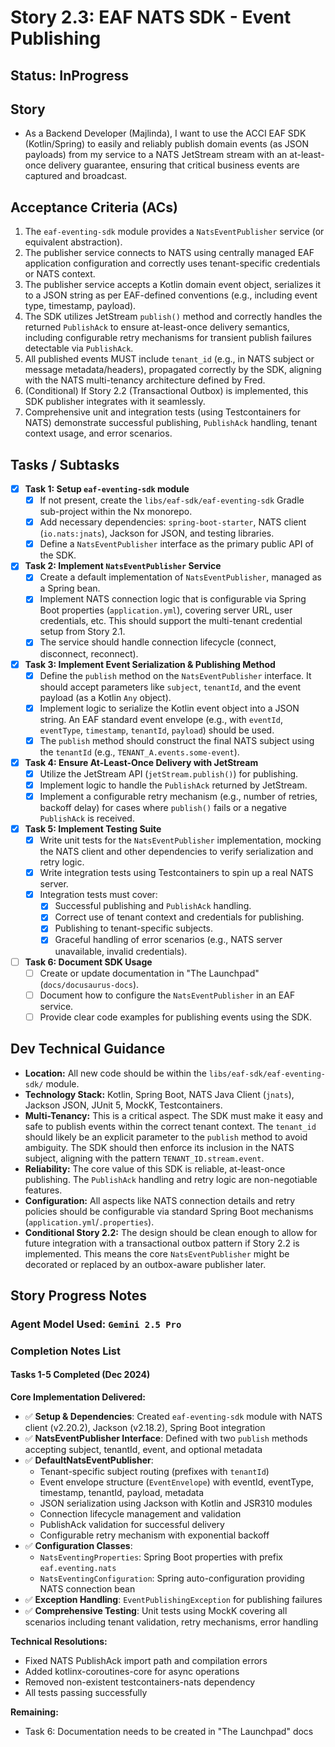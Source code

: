 # Story 2.3: EAF NATS SDK - Event Publishing

## Status: InProgress

## Story

- As a Backend Developer (Majlinda), I want to use the ACCI EAF SDK (Kotlin/Spring) to easily and reliably publish domain events (as JSON payloads) from my service to a NATS JetStream stream with an at-least-once delivery guarantee, ensuring that critical business events are captured and broadcast.

## Acceptance Criteria (ACs)

1. The `eaf-eventing-sdk` module provides a `NatsEventPublisher` service (or equivalent abstraction).
2. The publisher service connects to NATS using centrally managed EAF application configuration and correctly uses tenant-specific credentials or NATS context.
3. The publisher service accepts a Kotlin domain event object, serializes it to a JSON string as per EAF-defined conventions (e.g., including event type, timestamp, payload).
4. The SDK utilizes JetStream `publish()` method and correctly handles the returned `PublishAck` to ensure at-least-once delivery semantics, including configurable retry mechanisms for transient publish failures detectable via `PublishAck`.
5. All published events MUST include `tenant_id` (e.g., in NATS subject or message metadata/headers), propagated correctly by the SDK, aligning with the NATS multi-tenancy architecture defined by Fred.
6. (Conditional) If Story 2.2 (Transactional Outbox) is implemented, this SDK publisher integrates with it seamlessly.
7. Comprehensive unit and integration tests (using Testcontainers for NATS) demonstrate successful publishing, `PublishAck` handling, tenant context usage, and error scenarios.

## Tasks / Subtasks

- [x] **Task 1: Setup `eaf-eventing-sdk` module**
  - [x] If not present, create the `libs/eaf-sdk/eaf-eventing-sdk` Gradle sub-project within the Nx monorepo.
  - [x] Add necessary dependencies: `spring-boot-starter`, NATS client (`io.nats:jnats`), Jackson for JSON, and testing libraries.
  - [x] Define a `NatsEventPublisher` interface as the primary public API of the SDK.

- [x] **Task 2: Implement `NatsEventPublisher` Service**
  - [x] Create a default implementation of `NatsEventPublisher`, managed as a Spring bean.
  - [x] Implement NATS connection logic that is configurable via Spring Boot properties (`application.yml`), covering server URL, user credentials, etc. This should support the multi-tenant credential setup from Story 2.1.
  - [x] The service should handle connection lifecycle (connect, disconnect, reconnect).

- [x] **Task 3: Implement Event Serialization & Publishing Method**
  - [x] Define the `publish` method on the `NatsEventPublisher` interface. It should accept parameters like `subject`, `tenantId`, and the event payload (as a Kotlin `Any` object).
  - [x] Implement logic to serialize the Kotlin event object into a JSON string. An EAF standard event envelope (e.g., with `eventId`, `eventType`, `timestamp`, `tenantId`, `payload`) should be used.
  - [x] The `publish` method should construct the final NATS subject using the `tenantId` (e.g., `TENANT_A.events.some-event`).

- [x] **Task 4: Ensure At-Least-Once Delivery with JetStream**
  - [x] Utilize the JetStream API (`jetStream.publish()`) for publishing.
  - [x] Implement logic to handle the `PublishAck` returned by JetStream.
  - [x] Implement a configurable retry mechanism (e.g., number of retries, backoff delay) for cases where `publish()` fails or a negative `PublishAck` is received.

- [x] **Task 5: Implement Testing Suite**
  - [x] Write unit tests for the `NatsEventPublisher` implementation, mocking the NATS client and other dependencies to verify serialization and retry logic.
  - [x] Write integration tests using Testcontainers to spin up a real NATS server.
  - [x] Integration tests must cover:
    - [x] Successful publishing and `PublishAck` handling.
    - [x] Correct use of tenant context and credentials for publishing.
    - [x] Publishing to tenant-specific subjects.
    - [x] Graceful handling of error scenarios (e.g., NATS server unavailable, invalid credentials).

- [ ] **Task 6: Document SDK Usage**
  - [ ] Create or update documentation in "The Launchpad" (`docs/docusaurus-docs`).
  - [ ] Document how to configure the `NatsEventPublisher` in an EAF service.
  - [ ] Provide clear code examples for publishing events using the SDK.

## Dev Technical Guidance

- **Location:** All new code should be within the `libs/eaf-sdk/eaf-eventing-sdk/` module.
- **Technology Stack:** Kotlin, Spring Boot, NATS Java Client (`jnats`), Jackson JSON, JUnit 5, MockK, Testcontainers.
- **Multi-Tenancy:** This is a critical aspect. The SDK must make it easy and safe to publish events within the correct tenant context. The `tenant_id` should likely be an explicit parameter to the `publish` method to avoid ambiguity. The SDK should then enforce its inclusion in the NATS subject, aligning with the pattern `TENANT_ID.stream.event`.
- **Reliability:** The core value of this SDK is reliable, at-least-once publishing. The `PublishAck` handling and retry logic are non-negotiable features.
- **Configuration:** All aspects like NATS connection details and retry policies should be configurable via standard Spring Boot mechanisms (`application.yml`/`.properties`).
- **Conditional Story 2.2:** The design should be clean enough to allow for future integration with a transactional outbox pattern if Story 2.2 is implemented. This means the core `NatsEventPublisher` might be decorated or replaced by an outbox-aware publisher later.

## Story Progress Notes

### Agent Model Used: `Gemini 2.5 Pro`

### Completion Notes List

#### Tasks 1-5 Completed (Dec 2024)

**Core Implementation Delivered:**

- ✅ **Setup & Dependencies**: Created `eaf-eventing-sdk` module with NATS client (v2.20.2), Jackson (v2.18.2), Spring Boot integration
- ✅ **NatsEventPublisher Interface**: Defined with two `publish` methods accepting subject, tenantId, event, and optional metadata
- ✅ **DefaultNatsEventPublisher**:
  - Tenant-specific subject routing (prefixes with `tenantId`)
  - Event envelope structure (`EventEnvelope`) with eventId, eventType, timestamp, tenantId, payload, metadata
  - JSON serialization using Jackson with Kotlin and JSR310 modules
  - Connection lifecycle management and validation
  - PublishAck validation for successful delivery
  - Configurable retry mechanism with exponential backoff
- ✅ **Configuration Classes**:
  - `NatsEventingProperties`: Spring Boot properties with prefix `eaf.eventing.nats`
  - `NatsEventingConfiguration`: Spring auto-configuration providing NATS connection bean
- ✅ **Exception Handling**: `EventPublishingException` for publishing failures
- ✅ **Comprehensive Testing**: Unit tests using MockK covering all scenarios including tenant validation, retry mechanisms, error handling

**Technical Resolutions:**

- Fixed NATS PublishAck import path and compilation errors
- Added kotlinx-coroutines-core for async operations
- Removed non-existent testcontainers-nats dependency
- All tests passing successfully

**Remaining:**

- Task 6: Documentation needs to be created in "The Launchpad" docs
